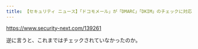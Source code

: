 ```yaml
---
title: 【セキュリティ ニュース】「ドコモメール」が「DMARC」「DKIM」のチェックに対応（1ページ目 / 全1ページ）：Security NEXT
---
```


https://www.security-next.com/139261

逆に言うと、これまではチェックされていなかったのか。
